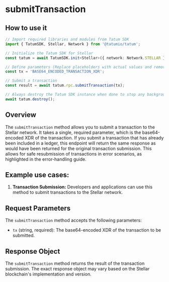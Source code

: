 # submitTransaction

## How to use it

```typescript
// Import required libraries and modules from Tatum SDK
import { TatumSDK, Stellar, Network } from '@tatumio/tatum';

// Initialize the Tatum SDK for Stellar
const tatum = await TatumSDK.init<Stellar>({ network: Network.STELLAR });

// Define parameters (Replace placeholders with actual values and remove redundant)
const tx = 'BASE64_ENCODED_TRANSACTION_XDR';

// Submit a transaction
const result = await tatum.rpc.submitTransaction(tx);

// Always destroy the Tatum SDK instance when done to stop any background processes
await tatum.destroy();
```

## Overview

The `submitTransaction` method allows you to submit a transaction to the Stellar network. It takes a single, required parameter, which is the base64-encoded XDR of the transaction. If you submit a transaction that has already been included in a ledger, this endpoint will return the same response as would have been returned for the original transaction submission. This allows for safe resubmission of transactions in error scenarios, as highlighted in the error-handling guide.

## Example use cases:

1. **Transaction Submission:**
   Developers and applications can use this method to submit transactions to the Stellar network.

## Request Parameters

The `submitTransaction` method accepts the following parameters:

- `tx` (string, required):
  The base64-encoded XDR of the transaction to be submitted.

## Response Object

The `submitTransaction` method returns the result of the transaction submission. The exact response object may vary based on the Stellar blockchain's implementation and version.
